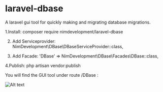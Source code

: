 # laravel-dbase
A laravel gui tool for quickly making and migrating database migrations.

1.Install:
composer require nimdevelopment/laravel-dbase

2. Add Serviceprovider:
NimDevelopment\DBase\DBaseServiceProvider::class,

3. Add Facade:
'DBase' => NimDevelopment\DBase\Facades\DBase::class,

4.Publish:
php artisan vendor:publish


You will find the GUI tool under route /DBase : 

![Alt text](https://images.pexels.com/photos/67636/rose-blue-flower-rose-blooms-67636.jpeg?auto=compress&cs=tinysrgb&h=750&w=1260 "Test")
